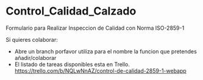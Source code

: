 # Control_Calidad_Calzado
 
 Formulario para Realizar Inspeccion de Calidad con Norma ISO-2859-1
 
 Si quieres colaborar:
 * Abre un branch porfavor utiliza para el nombre la funcion que pretendes añadir/colaborar
 * El listado de tareas disponibles esta en Trello.
  https://trello.com/b/NQLwNnAZ/control-de-calidad-2859-1-webapp

